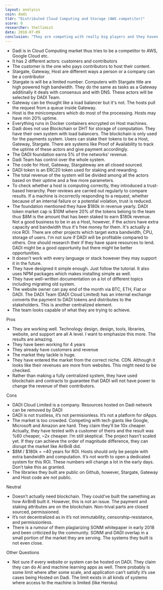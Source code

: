 ```yaml
---
layout: analysis
coin: dadi
tldr: "Distributed Cloud Computing and Storage (AWS competitor)"
score: 0
researcher: thellimist
date: 2018-07-09
conclusion: "They are competing with really big players and they haven’t shown 10x improvement. DADI might succeed moderately but I don’t think it’ll be a billion dollar company. "
---
```


- Dadi is in Cloud Computing market thus tries to be a competitor to AWS, Google Cloud etc. 
- It has 2 different actors: customers and contributors
- The customer is the one who pays contributors to host their content.
- Stargate, Gateway, Host are different ways a person or a company can be a contributor
- Stargate is will be a limited number. Computers with Stargate title are high powered high bandwidth. They do the same as tasks as a Gateway additinally it deals with consensus and  with DNS. These actors will be selected by DADI Team.
- Gateway can be thought like a load balancer but it's not. The hosts pull the request from a queue inside Gateway. 
- Host is the minicomputers which do most of the processing. Hosts may have min 20% uptime.
- Everything runs in Docker containers encrypted on Host machines.
- Dadi does not use Blockchain or DHT for storage of computation. They have their own system with load balancers. The blockchain is only used for the payments system. Users can stake their tokens to be a Host, Gateway, Stargate. There are systems like Proof of Availability to track the uptime of these actors and give payment accordingly. 
- The DADI foundation earns 5% of the networks' revenue.
- Dadi Team has control over the whole system. 
- The code for Host, Gateway, Stargateway are all closed sourced. 
- DADI token is an ERC20 token used for staking and rewarding. 
- The total revenue of the system will be divided among all the actors based on their uptime and a few more parameters.
- To check whether a host is computing correctly, they introduced a trust-based hierarchy. Peer reviews are carried out regularly to compare results. If a machine is incorrectly responding to a request, whether because of an internal failure or a potential violation, trust is reduced. 
- The foundation mentioned they have $180k in revenue yearly. DADI token market cap is $10M where 20% of the tokens belong to the team thus $8M is the amount that has been staked to earn $180k revenue. Not a good business to be in as a Host, however, if the actors have extra capacity and bandwidth thus it's free money for them. It's actually a nice ROI. There are other projects which target extra bandwidth, CPU, storage of users. I'm not sure if DADI will be profitable compared to others. One should research their if they have spare resources to lend. DADI might be a good opportunity but there might be better opportunities. 
- It doesn’t work with every language or stack however they may support it in the future.
- They have designed it simple enough. Just follow the tutorial. It also uses NPM packages which makes installing simple as well. 
- They have well-written documentation on a lot of different topics including migrating old system. 
- The website owner can pay end of the month via BTC, ETH, Fiat or DADI. The DADI Team (DADI Cloud Limited) has an internal exchange converts the payment to DADI tokens and distributes to the stakeholders. This is another centralized element.
- The team looks capable of what they are trying to achieve.

 Pros

- They are working well. Technology design, design, tools, libraries, website, and support are all A level. I want to emphasize this more. The results are amazing. 
- They have been working for 4 years
- They already have customers and revenue
- The market they tackle is huge. 
- They have entered the market from the correct niche. CDN. Although it looks like their revenues are more from websites. This might need to be checked. 
- Rather than making a fully centralized system, they have used blockchain and contracts to guarantee that DADI will not have power to change the revenue of their contributors.

 Cons

- DADI Cloud Limited is a company. Resources hosted on Dadi network can be removed by DADI
- DADI is not trustless, it’s not permisionless. It’s not a platform for dApps.
- The market is too crowded. Competing with tech giants like Google, Microsoft and Amazon are hard. They claim they’ll be 10x cheaper. Actually, they have tested with a customer of theirs and the result was %60 cheaper, ~2x cheaper. I’m still skeptical. The project hasn’t scaled yet. If they can achieve the order of magnitude difference, they can disrupt the market like AirBnB did. 
- $8M / $180k = ~40 years for ROI. Hosts should only be people with extra bandwidth and computation. It’s not worth to open a dedicated system for this ROI. These numbers will change a lot in the early days. Don’t take this as granted.
- The libraries they built are public on Github, however, Stargate, Gateway and Host code are not public. 

 Neutral

- Doesn’t actually need blockchain. They could’ve built the samething as how AirBnB built it. However, this is not an issue. The payment and staking attributes are on the blockchain. Non-trival parts are closed sourced, permissioned. 
- It’s not decentralized as in it’s not immutability, censorship-resistance, and permissionless. 
- There is a rumour of them plagiarizing SONM whitepaper in early 2018 and been criticized by the community. SONM and DADI overlap in a small portion of the market they are serving. The systems they built is not even close. 

 Other Questions

- Not sure if every website or system can be hosted on DADI. They claim they can do AI and machine learning apps as well. There probably is some limit where after some scale, and application can’t satisfy it’s use cases being Hosted on Dadi. The limit exists in all kinds of systems where access to the machine is limited (like Heroku)

